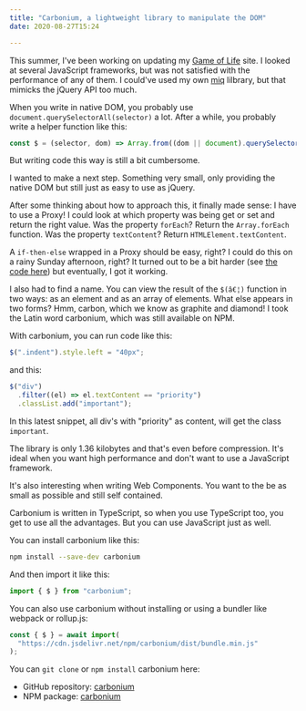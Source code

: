 ```yaml
---
title: "Carbonium, a lightweight library to manipulate the DOM"
date: 2020-08-27T15:24

---
```


This summer, I've been working on updating my [Game of Life](https://playgameoflife.com/) site. I looked at several JavaScript frameworks, but was not satisfied with the performance of any of them. I could've used my own [miq](https://github.com/edwinm/miq#readme) lilbrary, but that mimicks the jQuery API too much.

When you write in native DOM, you probably use `document.querySelectorAll(selector)` a lot. After a while, you probably write a helper function like this:

```javascript
const $ = (selector, dom) => Array.from((dom || document).querySelectorAll(selector));
```

But writing code this way is still a bit cumbersome.

I wanted to make a next step. Something very small, only providing the native DOM but still just as easy to use as jQuery.

After some thinking about how to approach this, it finally made sense: I have to use a Proxy! I could look at which property was being get or set and return the right value. Was the property `forEach`? Return the `Array.forEach` function. Was the property `textContent`? Return `HTMLElement.textContent`.

A `if-then-else` wrapped in a Proxy should be easy, right? I could do this on a rainy Sunday afternoon, right? It turned out to be a bit harder (see [the code here](https://github.com/edwinm/carbonium/blob/master/src/carbonium.ts)) but eventually, I got it working.

I also had to find a name. You can view the result of the `$(â€¦)` function in two ways: as an element and as an array of elements. What else appears in two forms? Hmm, carbon, which we know as graphite and diamond! I took the Latin word carbonium, which was still available on NPM. 

With carbonium, you can run code like this:

```javascript
$(".indent").style.left = "40px";
```

and this:

```javascript
$("div")
  .filter((el) => el.textContent == "priority")
  .classList.add("important");
```

In this latest snippet, all div's with "priority" as content, will get the class `important`.

The library is only 1.36 kilobytes and that's even before compression. It's ideal when you want high performance and don't want to use a JavaScript framework.

It's also interesting when writing Web Components. You want to the be as small as possible and still self contained.

Carbonium is written in TypeScript, so when you use TypeScript too, you get to use all the advantages. But you can use JavaScript just as well.

You can install carbonium like this:

```bash
npm install --save-dev carbonium
```

And then import it like this:

```javascript
import { $ } from "carbonium";
```

You can also use carbonium without installing or using a bundler like webpack or rollup.js:

```javascript
const { $ } = await import(
  "https://cdn.jsdelivr.net/npm/carbonium/dist/bundle.min.js"
);
```

You can `git clone` or `npm install` carbonium here:

- GitHub repository: [carbonium](https://github.com/edwinm/carbonium#readme)
- NPM package: [carbonium](https://www.npmjs.com/package/carbonium)
